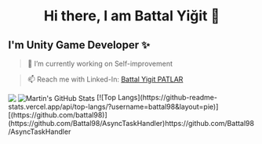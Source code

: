 <h1 align="center">
Hi there, I am Battal Yiğit 👋
</h1>


## I'm Unity Game Developer ✨


> 🔭 I’m currently working on Self-improvement

> 📫 Reach me with Linked-In: [Battal Yigit PATLAR](www.linkedin.com/in/battalyigitp) 

  <img align="center" src="https://github-readme-stats.vercel.app/api/top-langs/?username=battal98&hide=java,html,tex&title_color=ffffff&text_color=c9cacc&icon_color=2bbc8a&bg_color=1d1f21&langs_count=3" />
</a>
  <img align="center" src="https://github-readme-stats.vercel.app/api?username=battal98&show_icons=true&line_height=27&count_private=true&title_color=ffffff&text_color=c9cacc&icon_color=2bbc8a&bg_color=1d1f21" alt="Martin's GitHub Stats" />
</a>
[![Top Langs](https://github-readme-stats.vercel.app/api/top-langs/?username=battal98&layout=pie)][(https://github.com/battal98)](https://github.com/Battal98/AsyncTaskHandler)https://github.com/Battal98/AsyncTaskHandler
